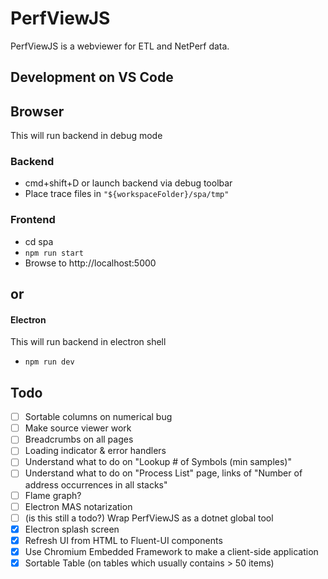 # PerfViewJS

PerfViewJS is a webviewer for ETL and NetPerf data.

## Development on VS Code

## Browser

This will run backend in debug mode

### Backend

- cmd+shift+D or launch backend via debug toolbar
- Place trace files in `"${workspaceFolder}/spa/tmp"`

### Frontend

- cd spa
- `npm run start`
- Browse to http://localhost:5000

## **or**

#### Electron

This will run backend in electron shell

- `npm run dev`

## Todo

- [ ] Sortable columns on numerical bug
- [ ] Make source viewer work
- [ ] Breadcrumbs on all pages
- [ ] Loading indicator & error handlers
- [ ] Understand what to do on "Lookup # of Symbols (min samples)"
- [ ] Understand what to do on "Process List" page, links of "Number of address occurrences in all stacks"
- [ ] Flame graph?
- [ ] Electron MAS notarization
- [ ] (is this still a todo?) Wrap PerfViewJS as a dotnet global tool
- [x] Electron splash screen
- [x] Refresh UI from HTML to Fluent-UI components
- [x] Use Chromium Embedded Framework to make a client-side application
- [x] Sortable Table (on tables which usually contains > 50 items)

